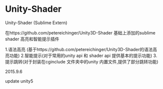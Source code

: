 # Unity-Shader
Unity-Shader (Sublime Extern)

在https://github.com/petereichinger/Unity3D-Shader 基础上添加的sublime shader 高亮和智能提示插件

1.语法高亮 (基于https://github.com/petereichinger/Unity3D-Shader的语法高亮功能)
2.智能提示(对于常用的unity api 和 shader api 提供基本的提示功能)
3.提示跳转(对于封装在cginclude 文件夹中的unity 内置文件,提供了部分跳转功能)

2015.9.6 

update unity5 